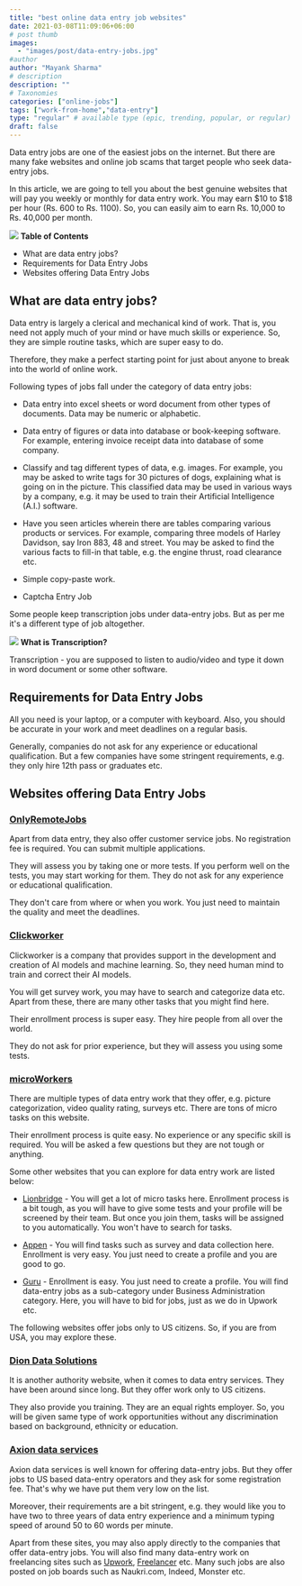 ```yaml
---
title: "best online data entry job websites"
date: 2021-03-08T11:09:06+06:00
# post thumb
images:
  - "images/post/data-entry-jobs.jpg"
#author
author: "Mayank Sharma"
# description
description: ""
# Taxonomies
categories: ["online-jobs"]
tags: ["work-from-home","data-entry"]
type: "regular" # available type (epic, trending, popular, or regular)
draft: false
---
```


Data entry jobs are one of the easiest jobs on the internet. But there are many fake websites and online job scams that target people who seek data-entry jobs. 

In this article, we are going to tell you about the best genuine websites that will pay you weekly or monthly for data entry work. You may earn $10 to $18 per hour (Rs. 600 to Rs. 1100). So, you can easily aim to earn Rs. 10,000 to Rs. 40,000 per month. 

<div class="toc-mak">
<img src="../../images/pencil.png">
<b>Table of Contents</b>
<ul>
<li>What are data entry jobs?</li>
<li>Requirements for Data Entry Jobs</li>
<li>Websites offering Data Entry Jobs</li>
</ul>
</div>

## What are data entry jobs?

Data entry is largely a clerical and mechanical kind of work. That is, you need not apply much of your mind or have much skills or experience. So, they are simple routine tasks, which are super easy to do. 

Therefore, they make a perfect starting point for just about anyone to break into the world of online work.

Following types of jobs fall under the category of data entry jobs:

* Data entry into excel sheets or word document from other types of documents. Data may be numeric or alphabetic. 

* Data entry of figures or data into database or book-keeping software. For example, entering invoice receipt data into database of some company. 

* Classify and tag different types of data, e.g. images. For example, you may be asked to write tags for 30 pictures of dogs, explaining what is going on in the picture. This classified data may be used in various ways by a company, e.g. it may be used to train their Artificial Intelligence (A.I.) software.

* Have you seen articles wherein there are tables comparing various products or services. For example, comparing three models of Harley Davidson, say Iron 883, 48 and street. You may be asked to find the various facts to fill-in that table, e.g. the engine thrust, road clearance etc. 

* Simple copy-paste work. 

* Captcha Entry Job

Some people keep transcription jobs under data-entry jobs. But as per me it's a different type of job altogether. 

<div class="toc-mak">
  <img src="../../../images/pencil.png">
  <b>What is Transcription?</b><br>

Transcription - you are supposed to listen to audio/video and type it down in word document or some other software. 
</div>


## Requirements for Data Entry Jobs

All you need is your laptop, or a computer with keyboard. Also, you should be accurate in your work and meet deadlines on a regular basis.

Generally, companies do not ask for any experience or educational qualification. But a few companies have some stringent requirements, e.g. they only hire 12th pass or graduates etc. 


## Websites offering Data Entry Jobs

### <a href="https://onlyremotejobs.com/sign-up/" target="_blank" title="Static" class="mak-link">OnlyRemoteJobs</a>

Apart from data entry, they also offer customer service jobs. No registration fee is required. You can submit multiple applications. 

They will assess you by taking one or more tests. If you perform well on the tests, you may start working for them. They do not ask for any experience or educational qualification. 

They don't care from where or when you work. You just need to maintain the quality and meet the deadlines. 

### <a href="https://www.clickworker.com/clickworker/" target="_blank" title="Static" class="mak-link">Clickworker</a> 

Clickworker is a company that provides support in the development and creation of AI models and machine learning. So, they need human mind to train and correct their AI models. 

You will get survey work, you may have to search and categorize data etc. Apart from these, there are many other tasks that you might find here. 

Their enrollment process is super easy. They hire people from all over the world. 

They do not ask for prior experience, but they will assess you using some tests. 

### <a href="https://www.microworkers.com/" target="_blank" title="Static" class="mak-link">microWorkers</a> 

There are multiple types of data entry work that they offer, e.g. picture categorization, video quality rating, surveys etc. There are tons of micro tasks on this website. 

Their enrollment process is quite easy. No experience or any specific skill is required. You will be asked a few questions but they are not tough or anything. 

Some other websites that you can explore for data entry work are listed below:

* <a href="https://www.lionbridge.com/" target="_blank" title="Static" class="mak-link">Lionbridge</a> - You will get a lot of micro tasks here. Enrollment process is a bit tough, as you will have to give some tests and your profile will be screened by their team. But once you join them, tasks will be assigned to you automatically. You won't have to search for tasks. 

* <a href="https://appen.com/jobs/" target="_blank" title="Static" class="mak-link">Appen</a> - You will find tasks such as survey and data collection here. Enrollment is very easy. You just need to create a profile and you are good to go. 

* <a href="https://www.guru.com/" target="_blank" title="Static" class="mak-link">Guru</a> - Enrollment is easy. You just need to create a profile. You will find data-entry jobs as a sub-category under Business Administration category. Here, you will have to bid for jobs, just as we do in Upwork etc. 

The following websites offer jobs only to US citizens. So, if you are from USA, you may explore these. 

### <a href="http://www.diondatasolutions.net/dataentry.html" target="_blank" title="Static" class="mak-link">Dion Data Solutions</a> 

It is another authority website, when it comes to data entry services. They have been around since long. But they offer work only to US citizens. 

They also provide you training. They are an equal rights employer. So, you will be given same type of work opportunities without any discrimination based on background, ethnicity or education.

### <a href="https://axiondata.com/employment/" target="_blank" title="Static" class="mak-link">Axion data services</a> 

Axion data services is well known for offering data-entry jobs. But they offer jobs to US based data-entry operators and they ask for some registration fee. That's why we have put them very low on the list. 

Moreover, their requirements are a bit stringent, e.g. they would like you to have two to three years of data entry experience and a minimum typing speed of around 50 to 60 words per minute.  

Apart from these sites, you may also apply directly to the companies that offer data-entry jobs. You will also find many data-entry work on freelancing sites such as <a href="https://www.upwork.com/" target="_blank" title="Static" class="mak-link">Upwork</a>, <a href="https://www.freelancer.in/" target="_blank" title="Static" class="mak-link">Freelancer</a> etc. Many such jobs are also posted on job boards such as Naukri.com, Indeed, Monster etc. 


